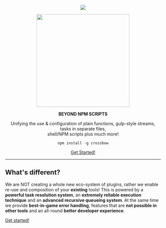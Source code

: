 <p style="text-align:center"><a href="https://travis-ci.org/Crossbow-js/crossbow"><img src="https://travis-ci.org/Crossbow-js/crossbow.svg?branch=master" /></a></p>
<p align="center"><a href="http://www.crossbow.io"><img src="https://crossbow.io/img/logo.svg" width="300" /></a></p>
<p align="center"><b>BEYOND NPM SCRIPTS</b></p>
<p align="center">Unifying the use & configuration of plain functions, gulp-style streams, tasks in separate files,<br>shell/NPM scripts plus much more!</p>
<p align="center"><code>npm install -g crossbow</code></p>
<p align="center"><a href="https://crossbow.io/docs/installation">Get Started!</a></p>

---

## What's different?

We are NOT creating a whole new eco-system of plugins, rather we enable re-use and composition
of your **existing** tools! This is powered by a **powerful task resolution system**, 
an **extremely reliable execution technique** and an **advanced recursive queueing system**. At the same time
we provide **best-in-game error handling**, features that are **not possible in other tools** and an all-round **better developer experience**.

[Get started!](https://crossbow.io/docs/installation)
